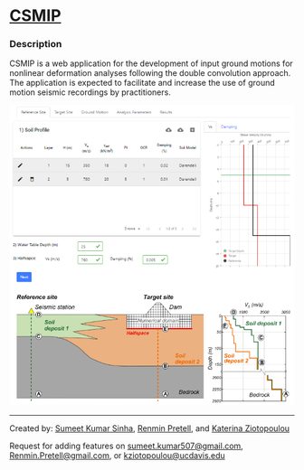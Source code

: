 [CSMIP](https://csmip.herokuapp.com//)
=========

### Description

CSMIP is a web application for the development of input ground motions for nonlinear deformation analyses following the double convolution approach. The application is expected to facilitate and increase the use of ground motion seismic recordings by practitioners.

[<img src="./app/App.png">](https://csmip.herokuapp.com/)

<!-- ### Manual 

Below are the list of user interface and what they offer

1) Projects : Select a project from projects list
2) Baseline : Relect the time with respect to which data is processed 
3) Data : Select the time of data to be enquired
4) Update : Update the plots to the latest live data  -->

---
Created by: [Sumeet Kumar Sinha](http://www.sumeetksinha.com), [Renmin Pretell](https://www.linkedin.com/in/rpretelld/), and [Katerina Ziotopoulou](https://cee.engineering.ucdavis.edu/directory/katerina-ziotopoulou)

Request for adding features on sumeet.kumar507@gmail.com, Renmin.Pretell@gmail.com, or kziotopoulou@ucdavis.edu
